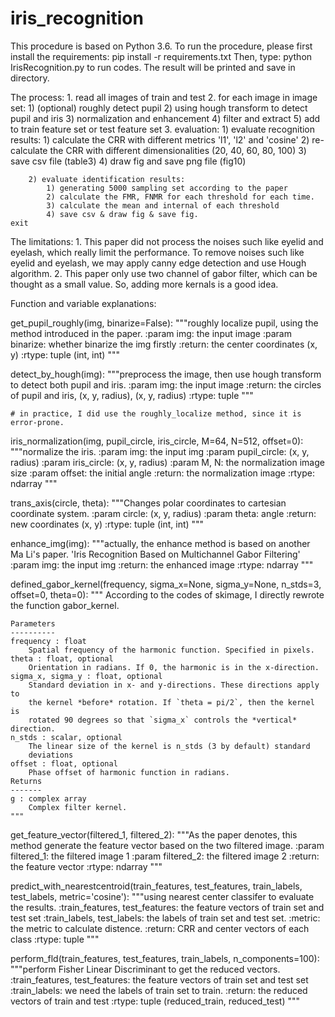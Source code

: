 # iris_recognition
This procedure is based on Python 3.6.
To run the procedure, please first install the requirements: pip install -r requirements.txt
Then, type: python IrisRecognition.py to run codes.
The result will be printed and save in directory.

The process:
	1. read all images of train and test
	2. for each image in image set:
			1) (optional) roughly detect pupil
			2) using hough transform to detect pupil and iris
			3) normalization and enhancement
			4) filter and extract
			5) add to train feature set or test feature set
	3. evaluation:
		1) evaluate recognition results:
			1) calculate the CRR with different metrics 'l1', 'l2' and 'cosine'
			2) re-calculate the CRR with different dimensionalities (20, 40, 60, 80, 100)
			3) save csv file (table3)
			4) draw fig and save png file (fig10)
			
		2) evaluate identification results:
			1) generating 5000 sampling set according to the paper
			2) calculate the FMR, FNMR for each threshold for each time.
			3) calculate the mean and internal of each threshold
			4) save csv & draw fig & save fig.
	exit
	

The limitations:
	1. This paper did not process the noises such like eyelid and eyelash, which really limit the performance. To remove noises such like eyelid and eyelash, we may apply canny edge detection and use Hough algorithm.
	2. This paper only use two channel of gabor filter, which can be thought as a small value. So, adding more kernals is a good idea.


Function and variable explanations:

get_pupil_roughly(img, binarize=False):
    """roughly localize pupil, using the method introduced in the paper.
    :param img: the input image
    :param binarize: whether binarize the img firstly
    :return: the center coordinates (x, y)
    :rtype: tuple (int, int)
    """

detect_by_hough(img):
    """preprocess the image, then use hough transform to detect both pupil and iris.
    :param img: the input image
    :return: the circles of pupil and iris, (x, y, radius), (x, y, radius)
    :rtype: tuple
    """

    # in practice, I did use the roughly_localize method, since it is error-prone.
	
iris_normalization(img, pupil_circle, iris_circle, M=64, N=512, offset=0):
    """normalize the iris.
    :param img: the input img
    :param pupil_circle: (x, y, radius)
    :param iris_circle: (x, y, radius)
    :param M, N: the normalization image size
    :param offset: the initial angle
    :return: the normalization image
    :rtype: ndarray
    """
	
trans_axis(circle, theta):
    """Changes polar coordinates to cartesian coordinate system.
    :param circle: (x, y, radius)
    :param theta: angle
    :return: new coordinates (x, y)
    :rtype: tuple (int, int)
    """

enhance_img(img):
    """actually, the enhance method is based on another Ma Li's paper.
        'Iris Recognition Based on Multichannel Gabor Filtering'
    :param img: the input img
    :return: the enhanced image
    :rtype: ndarray
    """	

defined_gabor_kernel(frequency, sigma_x=None, sigma_y=None,
                         n_stds=3, offset=0, theta=0):
    """
    According to the codes of skimage, I directly rewrote the function gabor_kernel.

    Parameters
    ----------
    frequency : float
        Spatial frequency of the harmonic function. Specified in pixels.
    theta : float, optional
        Orientation in radians. If 0, the harmonic is in the x-direction.
    sigma_x, sigma_y : float, optional
        Standard deviation in x- and y-directions. These directions apply to
        the kernel *before* rotation. If `theta = pi/2`, then the kernel is
        rotated 90 degrees so that `sigma_x` controls the *vertical* direction.
    n_stds : scalar, optional
        The linear size of the kernel is n_stds (3 by default) standard
        deviations
    offset : float, optional
        Phase offset of harmonic function in radians.
    Returns
    -------
    g : complex array
        Complex filter kernel.
    """
	
get_feature_vector(filtered_1, filtered_2):
    """As the paper denotes, this method generate the feature vector
    based on the two filtered image.
    :param filtered_1: the filtered image 1
    :param filtered_2: the filtered image 2
    :return: the feature vector
    :rtype: ndarray
    """
	
predict_with_nearestcentroid(train_features, test_features,
                                 train_labels, test_labels,
                                 metric='cosine'):
    """using nearest center classifer to evaluate the results.
    :train_features, test_features: the feature vectors of train set and test set
    :train_labels, test_labels: the labels of train set and test set.
    :metric: the metric to calculate distence.
    :return: CRR and center vectors of each class
    :rtype: tuple
    """
	
perform_fld(train_features, test_features,
                train_labels, n_components=100):
    """perform Fisher Linear Discriminant to get the reduced vectors.
    :train_features, test_features: the feature vectors of train set and test set
    :train_labels: we need the labels of train set to train.
    :return: the reduced vectors of train and test
    :rtype: tuple (reduced_train, reduced_test)
    """
			
